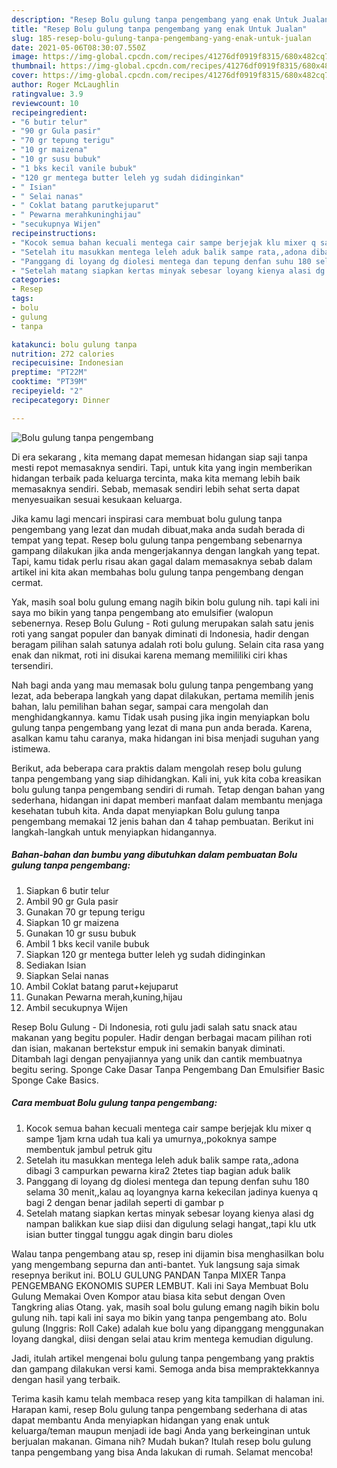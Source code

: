 ```yaml
---
description: "Resep Bolu gulung tanpa pengembang yang enak Untuk Jualan"
title: "Resep Bolu gulung tanpa pengembang yang enak Untuk Jualan"
slug: 185-resep-bolu-gulung-tanpa-pengembang-yang-enak-untuk-jualan
date: 2021-05-06T08:30:07.550Z
image: https://img-global.cpcdn.com/recipes/41276df0919f8315/680x482cq70/bolu-gulung-tanpa-pengembang-foto-resep-utama.jpg
thumbnail: https://img-global.cpcdn.com/recipes/41276df0919f8315/680x482cq70/bolu-gulung-tanpa-pengembang-foto-resep-utama.jpg
cover: https://img-global.cpcdn.com/recipes/41276df0919f8315/680x482cq70/bolu-gulung-tanpa-pengembang-foto-resep-utama.jpg
author: Roger McLaughlin
ratingvalue: 3.9
reviewcount: 10
recipeingredient:
- "6 butir telur"
- "90 gr Gula pasir"
- "70 gr tepung terigu"
- "10 gr maizena"
- "10 gr susu bubuk"
- "1 bks kecil vanile bubuk"
- "120 gr mentega butter leleh yg sudah didinginkan"
- " Isian"
- " Selai nanas"
- " Coklat batang parutkejuparut"
- " Pewarna merahkuninghijau"
- "secukupnya Wijen"
recipeinstructions:
- "Kocok semua bahan kecuali mentega cair sampe berjejak klu mixer q sampe 1jam krna udah tua kali ya umurnya,,pokoknya sampe membentuk jambul petruk gitu"
- "Setelah itu masukkan mentega leleh aduk balik sampe rata,,adona dibagi 3 campurkan pewarna kira2 2tetes tiap bagian aduk balik"
- "Panggang di loyang dg diolesi mentega dan tepung denfan suhu 180 selama 30 menit,,kalau aq loyangnya karna kekecilan jadinya kuenya q bagi 2 dengan benar jadilah seperti di gambar p"
- "Setelah matang siapkan kertas minyak sebesar loyang kienya alasi dg nampan balikkan kue siap diisi dan digulung selagi hangat,,tapi klu utk isian butter tinggal tunggu agak dingin baru dioles"
categories:
- Resep
tags:
- bolu
- gulung
- tanpa

katakunci: bolu gulung tanpa 
nutrition: 272 calories
recipecuisine: Indonesian
preptime: "PT22M"
cooktime: "PT39M"
recipeyield: "2"
recipecategory: Dinner

---
```



![Bolu gulung tanpa pengembang](https://img-global.cpcdn.com/recipes/41276df0919f8315/680x482cq70/bolu-gulung-tanpa-pengembang-foto-resep-utama.jpg)

Di era  sekarang , kita memang dapat memesan hidangan siap saji tanpa mesti repot memasaknya sendiri. Tapi, untuk kita yang ingin memberikan hidangan terbaik pada keluarga tercinta, maka kita memang lebih baik memasaknya sendiri. Sebab, memasak sendiri lebih sehat serta dapat menyesuaikan sesuai kesukaan keluarga.

Jika kamu lagi mencari inspirasi cara membuat bolu gulung tanpa pengembang yang lezat dan mudah dibuat,maka anda sudah berada di tempat yang tepat. Resep bolu gulung tanpa pengembang  sebenarnya gampang dilakukan jika anda mengerjakannya dengan langkah yang tepat. Tapi, kamu tidak perlu risau akan gagal dalam memasaknya 
sebab dalam artikel ini kita akan membahas bolu gulung tanpa pengembang dengan cermat.  

Yak, masih soal bolu gulung emang nagih bikin bolu gulung nih. tapi kali ini saya mo bikin yang tanpa pengembang ato emulsifier (walopun sebenernya. Resep Bolu Gulung - Roti gulung merupakan salah satu jenis roti yang sangat populer dan banyak diminati di Indonesia, hadir dengan beragam pilihan salah satunya adalah roti bolu gulung. Selain cita rasa yang enak dan nikmat, roti ini disukai karena memang memililiki ciri khas tersendiri.

Nah bagi anda yang mau memasak bolu gulung tanpa pengembang yang lezat, ada beberapa langkah yang dapat dilakukan, pertama memilih jenis bahan, lalu pemilihan bahan segar, sampai cara mengolah dan menghidangkannya. kamu Tidak usah pusing jika ingin menyiapkan bolu gulung tanpa pengembang yang lezat di mana pun anda berada. Karena, asalkan kamu  tahu caranya, maka hidangan ini bisa menjadi suguhan yang istimewa.

Berikut, ada beberapa cara praktis  dalam mengolah resep bolu gulung tanpa pengembang yang siap dihidangkan. Kali ini, yuk kita coba kreasikan bolu gulung tanpa pengembang sendiri di rumah. Tetap dengan bahan yang sederhana, hidangan ini dapat memberi manfaat dalam membantu menjaga kesehatan tubuh kita. Anda dapat menyiapkan Bolu gulung tanpa pengembang memakai 12 jenis bahan dan 4 tahap pembuatan. Berikut ini langkah-langkah untuk menyiapkan hidangannya.

<!--inarticleads1-->

##### Bahan-bahan dan bumbu yang dibutuhkan dalam pembuatan Bolu gulung tanpa pengembang:

1. Siapkan 6 butir telur
1. Ambil 90 gr Gula pasir
1. Gunakan 70 gr tepung terigu
1. Siapkan 10 gr maizena
1. Gunakan 10 gr susu bubuk
1. Ambil 1 bks kecil vanile bubuk
1. Siapkan 120 gr mentega butter leleh yg sudah didinginkan
1. Sediakan  Isian
1. Siapkan  Selai nanas
1. Ambil  Coklat batang parut+kejuparut
1. Gunakan  Pewarna merah,kuning,hijau
1. Ambil secukupnya Wijen


Resep Bolu Gulung - Di Indonesia, roti gulu jadi salah satu snack atau makanan yang begitu populer. Hadir dengan berbagai macam pilihan roti dan isian, makanan bertekstur empuk ini semakin banyak diminati. Ditambah lagi dengan penyajiannya yang unik dan cantik membuatnya begitu sering. Sponge Cake Dasar Tanpa Pengembang Dan Emulsifier Basic Sponge Cake Basics. 

<!--inarticleads2-->

##### Cara membuat Bolu gulung tanpa pengembang:

1. Kocok semua bahan kecuali mentega cair sampe berjejak klu mixer q sampe 1jam krna udah tua kali ya umurnya,,pokoknya sampe membentuk jambul petruk gitu
1. Setelah itu masukkan mentega leleh aduk balik sampe rata,,adona dibagi 3 campurkan pewarna kira2 2tetes tiap bagian aduk balik
1. Panggang di loyang dg diolesi mentega dan tepung denfan suhu 180 selama 30 menit,,kalau aq loyangnya karna kekecilan jadinya kuenya q bagi 2 dengan benar jadilah seperti di gambar p
1. Setelah matang siapkan kertas minyak sebesar loyang kienya alasi dg nampan balikkan kue siap diisi dan digulung selagi hangat,,tapi klu utk isian butter tinggal tunggu agak dingin baru dioles


Walau tanpa pengembang atau sp, resep ini dijamin bisa menghasilkan bolu yang mengembang sepurna dan anti-bantet. Yuk langsung saja simak resepnya berikut ini. BOLU GULUNG PANDAN Tanpa MIXER Tanpa PENGEMBANG EKONOMIS SUPER LEMBUT. Kali ini Saya Membuat Bolu Gulung Memakai Oven Kompor atau biasa kita sebut dengan Oven Tangkring alias Otang. yak, masih soal bolu gulung emang nagih bikin bolu gulung nih. tapi kali ini saya mo bikin yang tanpa pengembang ato. Bolu gulung (Inggris: Roll Cake) adalah kue bolu yang dipanggang menggunakan loyang dangkal, diisi dengan selai atau krim mentega kemudian digulung. 

Jadi, itulah artikel mengenai  bolu gulung tanpa pengembang  yang praktis dan gampang dilakukan versi kami. Semoga anda bisa mempraktekkannya dengan hasil yang terbaik. 

Terima kasih kamu telah membaca resep yang kita tampilkan di halaman ini. Harapan kami, resep  Bolu gulung tanpa pengembang sederhana di atas dapat membantu Anda menyiapkan hidangan yang enak untuk keluarga/teman maupun menjadi ide bagi Anda yang berkeinginan untuk berjualan makanan. Gimana nih? Mudah bukan? Itulah resep bolu gulung tanpa pengembang yang bisa Anda lakukan di rumah. Selamat mencoba!

